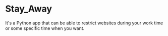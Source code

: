 # Stay_Away
It's a Python app that can be able to restrict websites during your work time or some specific time when you want.
